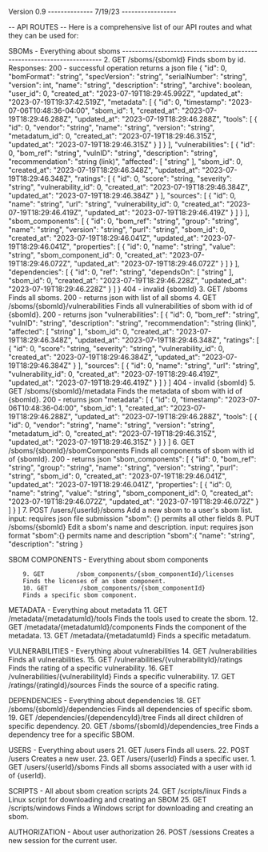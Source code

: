 Version 0.9 -------------- 7/19/23 -----------------

-- API ROUTES --
Here is a comprehensive list of our API routes and what they can be used for:


SBOMs - Everything about sboms
        -----------------------------------------------------------------------
        2. GET          /sboms/{sbomId}
        Finds sbom by id.
                Responses:
                200 -   successful operation
                        returns a json file
                        {
                                "id": 0,
                                "bomFormat": "string",
                                "specVersion": "string",
                                "serialNumber": "string",
                                "version": int,
                                "name": "string",
                                "description": "string",
                                "archive": boolean,
                                "user_id": 0,
                                "created_at": "2023-07-19T18:29:45.992Z",
                                "updated_at": "2023-07-19T19:37:42.519Z",
                                "metadata": [
                                        {
                                                "id": 0,
                                                "timestamp": "2023-07-06T10:48:36-04:00",
                                                "sbom_id": 1,
                                                "created_at": "2023-07-19T18:29:46.288Z",
                                                "updated_at": "2023-07-19T18:29:46.288Z",
                                                "tools": [
                                                        {
                                                                "id": 0,
                                                                "vendor": "string",
                                                                "name": "string",
                                                                "version": "string",
                                                                "metadatum_id": 0,
                                                                "created_at": "2023-07-19T18:29:46.315Z",
                                                                "updated_at": "2023-07-19T18:29:46.315Z"
                                                        }
                                                ]
                                        }
                                ],
                                "vulnerabilities": [
                                        {
                                                "id": 0,
                                                "bom_ref": "string",
                                                "vulnID": "string",
                                                "description": "string",
                                                "recommendation": "string (link)",
                                                "affected": [
                                                        "string"
                                                ],
                                                "sbom_id": 0,
                                                "created_at": "2023-07-19T18:29:46.348Z",
                                                "updated_at": "2023-07-19T18:29:46.348Z",
                                                "ratings": [
                                                        {
                                                                "id": 0,
                                                                "score": "string,
                                                                "severity": "string",
                                                                "vulnerability_id": 0,
                                                                "created_at": "2023-07-19T18:29:46.384Z",
                                                                "updated_at": "2023-07-19T18:29:46.384Z"
                                                        }
                                                ],
                                                "sources": [
                                                        {
                                                                "id": 0,
                                                                "name": "string",
                                                                "url": "string",
                                                                "vulnerability_id": 0,
                                                                "created_at": "2023-07-19T18:29:46.419Z",
                                                                "updated_at": "2023-07-19T18:29:46.419Z"
                                                        }
                                                ]
                                        }
                                ],
                                "sbom_components": [
                                        {
                                                "id": 0,
                                                "bom_ref": "string",
                                                "group": "string",
                                                "name": "string",
                                                "version": "string",
                                                "purl": "string",
                                                "sbom_id": 0,
                                                "created_at": "2023-07-19T18:29:46.041Z",
                                                "updated_at": "2023-07-19T18:29:46.041Z",
                                                "properties": [
                                                        {
                                                                "id": 0,
                                                                "name": "string",
                                                                "value": "string",
                                                                "sbom_component_id": 0,
                                                                "created_at": "2023-07-19T18:29:46.072Z",
                                                                "updated_at": "2023-07-19T18:29:46.072Z"
                                                        }
                                                ]
                                        }
                                ],
                                "dependencies": [
                                        {
                                                "id": 0,
                                                "ref": "string",
                                                "dependsOn": [
                                                        "string"
                                                ],
                                                "sbom_id": 0,
                                                "created_at": "2023-07-19T18:29:46.228Z",
                                                "updated_at": "2023-07-19T18:29:46.228Z"
                                        }
                                ]
                        }
                404 -   invalid {sbomId}
        3. GET          /sboms
        Finds all sboms.
                200 -   returns json with list of all sboms
        4. GET          /sboms/{sbomId}/vulnerabilities
        Finds all vulnerabilities of sbom with id of {sbomId}.
                200 -   returns json
                        "vulnerabilities": [
                                        {
                                                "id": 0,
                                                "bom_ref": "string",
                                                "vulnID": "string",
                                                "description": "string",
                                                "recommendation": "string (link)",
                                                "affected": [
                                                        "string"
                                                ],
                                                "sbom_id": 0,
                                                "created_at": "2023-07-19T18:29:46.348Z",
                                                "updated_at": "2023-07-19T18:29:46.348Z",
                                                "ratings": [
                                                        {
                                                                "id": 0,
                                                                "score": "string,
                                                                "severity": "string",
                                                                "vulnerability_id": 0,
                                                                "created_at": "2023-07-19T18:29:46.384Z",
                                                                "updated_at": "2023-07-19T18:29:46.384Z"
                                                        }
                                                ],
                                                "sources": [
                                                        {
                                                                "id": 0,
                                                                "name": "string",
                                                                "url": "string",
                                                                "vulnerability_id": 0,
                                                                "created_at": "2023-07-19T18:29:46.419Z",
                                                                "updated_at": "2023-07-19T18:29:46.419Z"
                                                        }
                                                ]
                                        }
                                ]
                        404 -   invalid {sbomId}
        5. GET          /sboms/{sbomId}/metadata
        Finds the metadata of sbom with id of {sbomId}.
                200 -   returns json
                        "metadata": [
                                        {
                                                "id": 0,
                                                "timestamp": "2023-07-06T10:48:36-04:00",
                                                "sbom_id": 1,
                                                "created_at": "2023-07-19T18:29:46.288Z",
                                                "updated_at": "2023-07-19T18:29:46.288Z",
                                                "tools": [
                                                        {
                                                                "id": 0,
                                                                "vendor": "string",
                                                                "name": "string",
                                                                "version": "string",
                                                                "metadatum_id": 0,
                                                                "created_at": "2023-07-19T18:29:46.315Z",
                                                                "updated_at": "2023-07-19T18:29:46.315Z"
                                                        }
                                                ]
                                        }
                                ]
        6. GET          /sboms/{sbomId}/sbomComponents
        Finds all components of sbom with id of {sbomId}.
                200 -   returns json
                        "sbom_components": [
                                        {
                                                "id": 0,
                                                "bom_ref": "string",
                                                "group": "string",
                                                "name": "string",
                                                "version": "string",
                                                "purl": "string",
                                                "sbom_id": 0,
                                                "created_at": "2023-07-19T18:29:46.041Z",
                                                "updated_at": "2023-07-19T18:29:46.041Z",
                                                "properties": [
                                                        {
                                                                "id": 0,
                                                                "name": "string",
                                                                "value": "string",
                                                                "sbom_component_id": 0,
                                                                "created_at": "2023-07-19T18:29:46.072Z",
                                                                "updated_at": "2023-07-19T18:29:46.072Z"
                                                        }
                                                ]
                                        }
                                ]
        7. POST         /users/{userId}/sboms
        Add a new sbom to a user's sbom list.
                input:
                        requires json file submission
                                "sbom": {}
                        permits all other fields
        8. PUT          /sboms/{sbomId}
        Edit a sbom's name and description.
                input:
                        requires json format
                                "sbom":{}
                        permits name and description
                                "sbom":{
                                        "name": "string",
                                        "description": "string
                                }

SBOM COMPONENTS - Everything about sbom components
        
        9. GET         /sbom_components/{sbom_componentId}/licenses
        Finds the licenses of an sbom component.
        10. GET         /sbom_components/{sbom_componentId}
        Finds a specific sbom component.
        
METADATA - Everything about metadata
        11. GET         /metadata/{metadatumId}/tools
        Finds the tools used to create the sbom.
        12. GET         /metadata/{metadatumId}/components
        Finds the component of the metadata.
        13. GET         /metadata/{metadatumId}
        Finds a specific metadatum.
        
VULNERABILITIES - Everything about vulnerabilities
        14. GET          /vulnerabilities
        Finds all vulnerabilities.
        15. GET         /vulnerabilities/{vulnerabilityId}/ratings
        Finds the rating of a specific vulnerability.
        16. GET         /vulnerabilities/{vulnerabilityId}
        Finds a specific vulnerability.
        17. GET         /ratings/{ratingId}/sources
        Finds the source of a specific rating.

DEPENDENCIES - Everything about dependencies
        18. GET         /sboms/{sbomId}/dependencies
        Finds all dependencies of specific sbom.
        19. GET         /dependencies/{dependencyId}/tree
        Finds all direct children of specific dependency.
        20. GET         /sboms/{sbomId}/dependencies_tree
        Finds a dependency tree for a specific SBOM.

USERS - Everything about users
        21. GET         /users
        Finds all users.
        22. POST        /users
        Creates a new user.
        23. GET         /users/{userId}
        Finds a specific user.
        1. GET          /users/{userId}/sboms
        Finds all sboms associated with a user with id of {userId}.

SCRIPTS - All about sbom creation scripts
        24. GET         /scripts/linux
        Finds a Linux script for downloading and creating an SBOM
        25. GET         /scripts/windows
        Finds a Windows script for downloading and creating an sbom.

AUTHORIZATION - About user authorization
        26. POST        /sessions
        Creates a new session for the current user.
